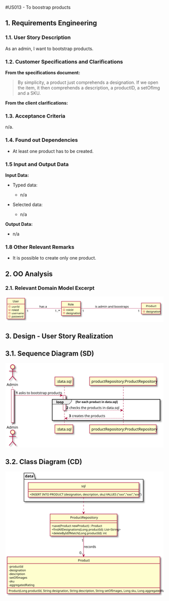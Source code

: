 #US013 - To boostrap products

## 1. Requirements Engineering

### 1.1. User Story Description

As  an  admin, I  want  to bootstrap products.

### 1.2. Customer Specifications and Clarifications

**From the specifications document:**

> By simplicity, a product just comprehends a designation. If we open the item, it then comprehends a description, a productID, a setOfImg and a SKU.

**From the client clarifications:**


### 1.3. Acceptance Criteria

n/a.

### 1.4. Found out Dependencies

* At least one product has to be created.

### 1.5 Input and Output Data

**Input Data:**

* Typed data:
    * n/a

* Selected data:
    * n/a


**Output Data:**

* n/a


### 1.8 Other Relevant Remarks

* It is possible to create only one product.

## 2. OO Analysis

### 2.1. Relevant Domain Model Excerpt

![US01-MD](US13-MD.svg)

## 3. Design - User Story Realization

## 3.1. Sequence Diagram (SD)

![US01-SD](US13-SD.svg)

## 3.2. Class Diagram (CD)

![US01-CD](US13-CD.svg)

